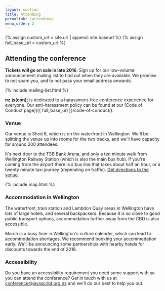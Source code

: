 ```yaml
---
layout: section
title: Attending
permalink: /attending/
menu_order: 2
---
```


{% assign custom_url = site.url | append: site.baseurl %}
{% assign full_base_url = custom_url %}

## Attending the conference
__Tickets will go on sale in late 2016__. Sign up for our low-volume announcement mailing list to find out when they are available. We promise to not spam you, and to not pass your email address onwards.

{% include mailing-list.html %}

__nz.js(con);__ is dedicated to a harassment-free conference experience for everyone. Our anti-harassment policy can be found at our [Code of Conduct page]({{ full_base_url }}/code-of-conduct/).

### Venue

Our venue is Shed 6, which is on the waterfront in Wellington. We'll be splitting the venue up into rooms for the two tracks, and we'll have capacity for around 300 attendees.

<!--break-->
It's next door to the TSB Bank Arena, and only a ten minute walk from Wellington Railway Station (which is also the main bus hub). If you're coming from the airport there is a bus line that takes about half an hour, or a twenty minute taxi journey (depending on traffic). [Get directions to the venue](https://www.google.com/maps/dir//Shed+6+Queens+Wharf,+Wellington+6140,+New+Zealand/@-41.2864242,174.7762345,16z/data=!4m15!1m6!3m5!1s0x0:0x5b58f88289e01f90!2sShed+6!8m2!3d-41.285877!4d174.7793088!4m7!1m0!1m5!1m1!1s0x6d38afd39d4fe999:0x5b58f88289e01f90!2m2!1d174.7793088!2d-41.2858772?hl=en-US).

{% include map.html %}

### Accommodation in Wellington

The waterfront, train station and Lambdon Quay areas in Wellington have lots of large hotels, and several backpackers. Because it is so close to good public transport options, accommodation further away from the CBD is also accessible.

March is a busy time in Wellington's culture calender, which can lead to accommodation shortages. We recommend booking your accommodation early. We'll be announcing some partnerships with nearby hotels for discounts towards the end of 2016.

### Accessibility

Do you have an accessibility requirement you need some support with so you can attend the conference? Get in touch with us at  [conference@javascript.org.nz](conference@javascript.org.nz) and we'll do our best to help you out.
